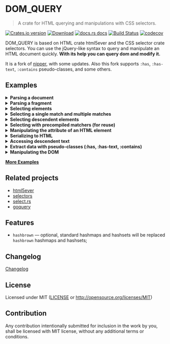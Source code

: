 
# DOM_QUERY

> A crate for HTML querying and manipulations with CSS selectors.

[![Crates.io version](https://img.shields.io/crates/v/dom_query.svg?style=flat)](https://crates.io/crates/dom_query)
[![Download](https://img.shields.io/crates/d/dom_query.svg?style=flat)](https://crates.io/crates/dom_query)
[![docs.rs docs](https://img.shields.io/badge/docs-latest-blue.svg?style=flat)](https://docs.rs/dom_query)
[![Build Status](https://github.com/niklak/dom_query/actions/workflows/rust.yml/badge.svg?branch=main)](https://github.com/niklak/dom_query/actions/workflows/rust.yml)
[![codecov](https://codecov.io/gh/niklak/dom_query/graph/badge.svg?token=CFAVOIE61O)](https://codecov.io/gh/niklak/dom_query)

DOM_QUERY is based on HTML crate html5ever and the CSS selector crate selectors. You can use the jQuery-like syntax to query and manipulate an HTML document quickly. **With its help you can query dom and modify it.**

It is a fork of [nipper](https://crates.io/crates/nipper), with some updates. Also this fork supports `:has`, `:has-text`, `:contains` pseudo-classes, and some others.

## Examples


<details>
<summary><b>Parsing a document</b></summary>

```rust
use dom_query::Document;
use tendril::StrTendril;
// Document may consume &str, String, StrTendril
let contents_str = r#"<!DOCTYPE html>
<html><head><title>Test Page</title></head><body></body></html>"#;
let doc = Document::from(contents_str);

let contents_string = contents_str.to_string();
let doc = Document::from(contents_string);

let contents_tendril = StrTendril::from(contents_str);
let doc = Document::from(contents_tendril);

// The root element for the `Document` is a Document
assert!(doc.root().is_document());

// if the source has DocType, then the Document will also have one
// as a first child.
assert!(doc.root().first_child().unwrap().is_doctype());

//both of them are not elements.
```
</details>


<details>
<summary><b>Parsing a fragment</b></summary>

```rust
use dom_query::Document;
use tendril::StrTendril;
// fragment can be created with Document::fragment(), which accepts &str, String, StrTendril
let contents_str = r#"<!DOCTYPE html>
<html><head><title>Test Page</title></head><body></body></html>"#;
let fragment = Document::fragment(contents_str);

let contents_string = contents_str.to_string();
let fragment = Document::fragment(contents_string);

let contents_tendril = StrTendril::from(contents_str);
let fragment = Document::fragment(contents_tendril);

// The root element for the  fragment is not a Document but a Fragment
assert!(!fragment.root().is_document());
assert!(fragment.root().is_fragment());

// and when it parses a fragment, it drops Doctype
assert!(!fragment.root().first_child().unwrap().is_doctype());
```
</details>


<details>
<summary><b>Selecting elements</b></summary>

```rust
use dom_query::Document;
let html = r#"<!DOCTYPE html>
<html>
    <head>
        <meta charset="utf-8">
        <title>Test Page</title>
    </head>
    <body>
        <h1>Test Page</h1>
        <ul>
            <li>One</li>
            <li><a href="/2">Two</a></li>
            <li><a href="/3">Three</a></li>
        </ul>
    </body>
</html>"#;
let document = Document::from(html);
// select a single element
let a = document.select("ul li:nth-child(2)");
let text = a.text().to_string();
assert!(text == "Two");
// selecting multiple elements
document.select("ul > li:has(a)").iter().for_each(|el| {
    assert!(el.is("li"));
})

// there is also `try_select` which returns an Option
let no_sel = document.try_select("p");
assert!(no_sel.is_none());

```
</details>


<details>
<summary><b>Selecting a single match and multiple matches</b></summary>

```rust
use dom_query::Document;
let doc: Document = r#"<!DOCTYPE html>
<html lang="en">
<head></head>
<body>
    <ul class="list">
        <li>1</li><li>2</li><li>3</li>
    </ul>
    <ul class="list">
        <li>4</li><li>5</li><li>6</li>
    </ul>
</body>
</html>"#
    .into();
// if you need to select only the first, single match, you can use following:
let single_selection = doc.select_single(".list");

// access is only for the first matching:
assert_eq!(single_selection.length(), 1);
assert_eq!(single_selection.inner_html().to_string().trim(), "<li>1</li><li>2</li><li>3</li>");

// simple selection contains all matches:
let selection = doc.select(".list");
assert_eq!(selection.length(), 2);

// but if you call inner_html() on it, you will get the inner_html of the first match:
assert_eq!(selection.inner_html().to_string().trim(), "<li>1</li><li>2</li><li>3</li>");

//this approach is using the first node from nodes vec and `select_single` consumes one iteration instead.
let first_selection = doc.select(".list").first();
assert_eq!(first_selection.length(), 1);
assert_eq!(first_selection.inner_html().to_string().trim(), "<li>1</li><li>2</li><li>3</li>");

// this approach is consuming all nodes into vec at first, and then you can call `iter().next()` to get the first one.
let next_selection = doc.select(".list").iter().next().unwrap();
assert_eq!(next_selection.length(), 1);
assert_eq!(next_selection.inner_html().to_string().trim(), "<li>1</li><li>2</li><li>3</li>");

// currently, to get data from all matches you need to iterate over them:
let all_matched: String = selection
.iter()
.map(|s| s.inner_html().trim().to_string())
.collect();

assert_eq!(
    all_matched,
    "<li>1</li><li>2</li><li>3</li><li>4</li><li>5</li><li>6</li>"
);
```
</details>

<details>
<summary><b>Selecting descendent elements</b></summary>

```rust
 use dom_query::Document;

 let html = r#"<!DOCTYPE html>
 <html>
     <head>
         <meta charset="utf-8">
         <title>Test Page</title>
     </head>
     <body>
         <h1>Test Page</h1>
         <ul class="list-a">
             <li>One</li>
             <li><a href="/2">Two</a></li>
             <li><a href="/3">Three</a></li>
         </ul>
         <ul class="list-b">
             <li><a href="/4">Four</a></li>
         </ul>
     </body>
 </html>"#;
 let document = Document::from(html);
 // select a parent element
 let ul = document.select("ul");

 // selecting multiple elements
 ul.select("li").iter().for_each(|el| {
     assert!(el.is("li"));
 });

 // also descendant selector may be specified starting from the parent elements
 let el = ul.select("body ul.list-b li").first();
 let text = el.text();
 assert_eq!("Four", text.to_string());

```
</details>

<details>
<summary><b>Selecting with precompiled matchers (for reuse)</b></summary>

```rust
use dom_query::{Document, Matcher};
let html1 = r#"<!DOCTYPE html><html><head><title>Test Page 1</title></head><body></body></html>"#;
let html2 = r#"<!DOCTYPE html><html><head><title>Test Page 2</title></head><body></body></html>"#;

let doc1 = Document::from(html1);
let doc2 = Document::from(html2);
// create a matcher once, reuse on different documents
let title_matcher = Matcher::new("title").unwrap();

let title_el1 = doc1.select_matcher(&title_matcher);
assert_eq!(title_el1.text(), "Test Page 1".into());

let title_el2 = doc2.select_matcher(&title_matcher);
assert_eq!(title_el2.text(), "Test Page 2".into());
// selecting a single match
let title_single = doc1.select_single_matcher(&title_matcher);
assert_eq!(title_single.text(), "Test Page 1".into());
```
</details>

<details>
<summary><b>Manipulating the attribute of an HTML element</b></summary>

```rust
let html = r#"<!DOCTYPE html>
<html>
    <head><title>Test</title></head>
    <body><input type="hidden" name="k" data-k="100"/></body>
</html>"#;
let doc = Document::from(html);
let mut input_selection = doc.select("input[name=k]");

// get the value of attribute "data-k"
let val = input_selection.attr("data-k").unwrap();
assert_eq!(val.to_string(), "100");

// remove the attribute "data-k" from the element
input_selection.remove_attr("data-k");

// get the value of attribute "data-k", if missing, return default value
let val_or = input_selection.attr_or("data-k", "0");
assert_eq!(val_or.to_string(), "0");

// set a attribute "data-k" with value "200"
input_selection.set_attr("data-k", "200");
assert_eq!(input_selection.html(), r#"<input type="hidden" name="k" data-k="200">"#.into());
```
</details>


<details>
<summary><b>Serializing to HTML</b></summary>

```rust
use dom_query::Document;
let html = r#"<!DOCTYPE html>
<html>
    <head><title>Test</title></head>
    <body><div class="content"><h1>Test Page</h1></div></body>
</html>"#;
let doc = Document::from(html);
let heading_selector = doc.select("div.content");
// serializing including the outer html tag
let content = heading_selector.html();
assert_eq!(content.to_string(), r#"<div class="content"><h1>Test Page</h1></div>"#);
// serializing without the outer html tag
let inner_content = heading_selector.inner_html();
assert_eq!(inner_content.to_string(), "<h1>Test Page</h1>");

// there is also `try_html()` method, which returns an `Option<StrTendril>`, 
// and if there is no matching selection it returns None
let opt_no_content = doc.select("div.no-content").try_html();
assert_eq!(opt_no_content, None);

//Unlike` html()` method with return an empty `StrTendril`
let no_content = doc.select("div.no-content").html();
assert_eq!(no_content, "".into());

//Same things works for `inner_html()` and `try_inner_html()` method.
assert_eq!(doc.select("div.no-content").try_inner_html(), None);
assert_eq!(doc.select("div.no-content").inner_html(), "".into());
```
</details>



<details>
<summary><b>Accessing descendent text</b></summary>

```rust
use dom_query::Document;

let html = r#"<!DOCTYPE html>
<html>
    <head><title>Test</title></head>
    <body><div><h1>Test <span>Page</span></h1></div></body>
</html>"#;
let doc = Document::from(html);
let body_selection = doc.select("body div").first();
let text = body_selection.text();
assert_eq!(text.to_string(), "Test Page");
```
</details>


<details>
<summary><b>Extract data with pseudo-classes (:has, :has-text, :contains)</b></summary>

```rust
use dom_query::Document;

let html = include_str!("../test-pages/rustwiki_2024.html");
let doc = Document::from(html);

// searching list items inside a `tr` element which has a `a` element with title="Programming paradigm"
let paradigm_selection = doc.select(r#"table tr:has(a[title="Programming paradigm"]) td.infobox-data ul > li"#); 

println!("Rust programming paradigms:");
for item in paradigm_selection.iter() {
    println!(" {}", item.text());
}
println!("{:-<50}", "");

//since `th` contains text "Paradigms" without sibling tags, we can use `:has-text` pseudo class
let influenced_by_selection = doc.select(r#"table tr:has-text("Influenced by") + tr td  ul > li > a"#);

println!("Rust influenced by:");
for item in influenced_by_selection.iter() {
    println!(" {}", item.text());
}
println!("{:-<50}", "");

// Extract all links from the block that contains certain text. 
// Since `foreign function interface` located in its own tag,
// we have to use `:contains` pseudo class
let links_selection = doc.select(r#"p:contains("Rust has a foreign function interface") a[href^="/"]"#);

println!("Links in the FFI block:");
for item in links_selection.iter() {
    println!(" {}", item.attr("href").unwrap());
}
println!("{:-<50}", "");
```

</details>

<details>
    <summary><b>Manipulating the DOM</b></summary>

```rust
use dom_query::Document;
let html_contents = r#"<!DOCTYPE html>
<html>
    <head><title>Test</title></head>
    <body>
        <div class="content">
            <p>9,8,7</p>
        </div>
        <div class="remove-it">
            Remove me
        </div>
    </body>
</html>"#;

let doc = Document::from(html_contents);

let mut content_selection = doc.select("body .content");
// append a new html node to the selection
content_selection.append_html(r#"<div class="inner">inner block</div>"#);
assert!(doc.select("body .content .inner").exists());

// set a new content to the selection, replacing existing content
content_selection.set_html(r#"<div class="inner">1,2,3</div>"#);
assert_eq!(doc.select(".inner").text(), "1,2,3".into());

// remove the selection
doc.select(".remove-it").remove();
assert!(!doc.select(".remove-it").exists());

// replace the selection with a new html, current selection will not change.
let mut replace_selection = doc.select(".inner");
replace_selection.replace_with_html(r#"<div class="replaced">Replaced</div>"#);
assert_eq!(replace_selection.text(), "1,2,3".into());

//but the dom will change
assert_eq!(doc.select(".replaced").text(),"Replaced".into());
assert!(!doc.select(".inner").exists());
```
</details>

**[More Examples](./examples/)**



## Related projects

* [html5ever](https://crates.io/crates/html5ever)
* [selectors](https://crates.io/crates/selectors)
* [select.rs](https://crates.io/crates/select)
* [goquery](https://godoc.org/github.com/PuerkitoBio/goquery)


## Features

- `hashbrown` — optional, standard hashmaps and hashsets will be replaced `hashbrown` hashmaps and hashsets;

## Changelog
[Changelog](./CHANGELOG.md)

## License

Licensed under MIT ([LICENSE](LICENSE) or http://opensource.org/licenses/MIT)


## Contribution

Any contribution intentionally submitted for inclusion in the work by you, shall be
licensed with MIT license, without any additional terms or conditions.
